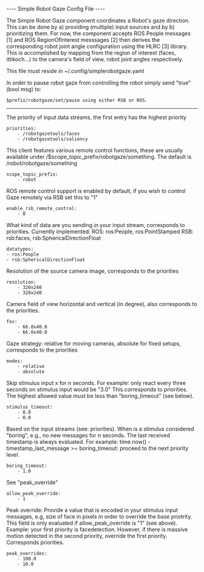 ---- Simple Robot Gaze Config File ----

The Simple Robot Gaze component coordinates a Robot's gaze direction.
This can be done by a) providing (multiple) input sources and by b) prioritizing them.
For now, the component accepts ROS People messages [1] and ROS RegionOfInterest messsages [2]
then derives the corresponding robot joint angle configuration using the HLRC [3] library.
This is accomplished by mapping from the region of interest (faces, ittikoch...) to the camera's
field of view, robot joint angles respectively.

This file must reside in ~/.config/simplerobotgaze.yaml

In order to pause robot gaze from controlling the robot simply send "true" (bool msg) to:

    $prefix/robotgaze/set/pause using either RSB or ROS.

---

The priority of input data streams, the first entry has the highest priority

    priorities:
        - /robotgazetools/faces
        - /robotgazetools/saliency

This client features various remote control functions, these are usually available
under /$scope_topic_prefix/robotgaze/something. The default is /robot/robotgaze/something

    scope_topic_prefix:
        - robot

ROS remote control support is enabled by default, if you wish to control Gaze remotely via
RSB set this to "1"

    enable_rsb_remote_control:
        - 0

What kind of data are you sending in your input stream, corresponds to priorities. Currently implemented:
ROS: ros:People, ros:PointStamped
RSB: rsb:faces, rsb:SphericalDirectionFloat

    datatypes:
    - ros:People
    - rsb:SphericalDirectionFloat


Resolution of the source camera image, corresponds to the priorities

    resolution:
        - 320x240
        - 320x240

Camera field of view horizontal and vertical (in degree), also corresponds to the priorities.

    fov:
        - 66.0x40.0
        - 66.0x40.0

Gaze strategy: relative for moving cameras, absolute for fixed setups, corresponds to the priorities

    modes:
        - relative
        - absolute

Skip stimulus input x for n seconds. For example: only react every three seconds on stimulus input would be "3.0"
This corresponds to priorities. The highest allowed value _must_ be less than "boring_timeout" (see below).

    stimulus_timeout:
        - 0.0
        - 0.0

Based on the input streams (see: priorities). When is a stimulus considered "boring", e.g., no new messages for n
seconds. The last received timestamp is always evaluated.
For example: time.now() - timestamp_last_message >= boring_timeout: proceed to the next priority level.

    boring_timeout:
        - 1.0

See "peak_override"

    allow_peak_override:
        - 1

Peak override: Provide a value that is encoded in your stimulus input messages, e.g, size of face in pixels in order
to override the base priotrity. This field is only evaluated if allow_peak_override is "1" (see above).
Example: your first priority is facedetection. However, if there is massive motion detected in the second priority,
override the first priority. Corresponds priorities.

    peak_overrides:
        - 100.0
        - 10.0